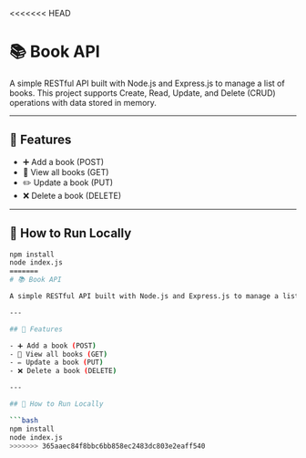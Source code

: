 <<<<<<< HEAD
# 📚 Book API

A simple RESTful API built with Node.js and Express.js to manage a list of books. This project supports Create, Read, Update, and Delete (CRUD) operations with data stored in memory.

---

## 🔧 Features

- ➕ Add a book (POST)
- 📖 View all books (GET)
- ✏️ Update a book (PUT)
- ❌ Delete a book (DELETE)

---

## 🚀 How to Run Locally

```bash
npm install
node index.js
=======
# 📚 Book API

A simple RESTful API built with Node.js and Express.js to manage a list of books. This project supports Create, Read, Update, and Delete (CRUD) operations with data stored in memory.

---

## 🔧 Features

- ➕ Add a book (POST)
- 📖 View all books (GET)
- ✏️ Update a book (PUT)
- ❌ Delete a book (DELETE)

---

## 🚀 How to Run Locally

```bash
npm install
node index.js
>>>>>>> 365aaec84f8bbc6bb858ec2483dc803e2eaff540
